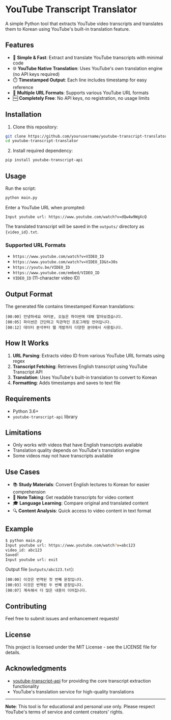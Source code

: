 # YouTube Transcript Translator

A simple Python tool that extracts YouTube video transcripts and translates them to Korean using YouTube's built-in translation feature.

## Features

- 🎯 **Simple & Fast**: Extract and translate YouTube transcripts with minimal code
- 🌐 **YouTube Native Translation**: Uses YouTube's own translation engine (no API keys required)
- ⏱️ **Timestamped Output**: Each line includes timestamp for easy reference
- 📁 **Multiple URL Formats**: Supports various YouTube URL formats
- 🆓 **Completely Free**: No API keys, no registration, no usage limits

## Installation

1. Clone this repository:
```bash
git clone https://github.com/yourusername/youtube-transcript-translator.git
cd youtube-transcript-translator
```

2. Install required dependency:
```bash
pip install youtube-transcript-api
```

## Usage

Run the script:
```bash
python main.py
```

Enter a YouTube URL when prompted:
```
Input youtube url: https://www.youtube.com/watch?v=dQw4w9WgXcQ
```

The translated transcript will be saved in the `outputs/` directory as `{video_id}.txt`.

### Supported URL Formats

- `https://www.youtube.com/watch?v=VIDEO_ID`
- `https://www.youtube.com/watch?v=VIDEO_ID&t=30s`
- `https://youtu.be/VIDEO_ID`
- `https://www.youtube.com/embed/VIDEO_ID`
- `VIDEO_ID` (11-character video ID)

## Output Format

The generated file contains timestamped Korean translations:

```
[00:00] 안녕하세요 여러분, 오늘은 파이썬에 대해 알아보겠습니다.
[00:05] 파이썬은 간단하고 직관적인 프로그래밍 언어입니다.
[00:12] 데이터 분석부터 웹 개발까지 다양한 분야에서 사용됩니다.
```

## How It Works

1. **URL Parsing**: Extracts video ID from various YouTube URL formats using regex
2. **Transcript Fetching**: Retrieves English transcript using YouTube Transcript API
3. **Translation**: Uses YouTube's built-in translation to convert to Korean
4. **Formatting**: Adds timestamps and saves to text file

## Requirements

- Python 3.6+
- `youtube-transcript-api` library

## Limitations

- Only works with videos that have English transcripts available
- Translation quality depends on YouTube's translation engine
- Some videos may not have transcripts available

## Use Cases

- 📚 **Study Materials**: Convert English lectures to Korean for easier comprehension
- 📝 **Note Taking**: Get readable transcripts for video content
- 🎓 **Language Learning**: Compare original and translated content
- 🔍 **Content Analysis**: Quick access to video content in text format

## Example

```bash
$ python main.py
Input youtube url: https://www.youtube.com/watch?v=abc123
video_id: abc123
Saved!
Input youtube url: exit
```

Output file (`outputs/abc123.txt`):
```
[00:00] 이것은 번역된 첫 번째 문장입니다.
[00:03] 이것은 번역된 두 번째 문장입니다.
[00:07] 계속해서 더 많은 내용이 이어집니다.
```

## Contributing

Feel free to submit issues and enhancement requests!

## License

This project is licensed under the MIT License - see the LICENSE file for details.

## Acknowledgments

- [youtube-transcript-api](https://github.com/jdepoix/youtube-transcript-api) for providing the core transcript extraction functionality
- YouTube's translation service for high-quality translations

---

**Note**: This tool is for educational and personal use only. Please respect YouTube's terms of service and content creators' rights.